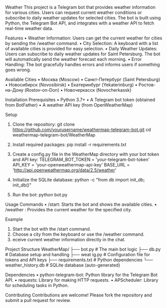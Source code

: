  Weather
This project is a Telegram bot that provides weather information for various cities. Users can request current weather conditions or subscribe to daily weather updates for selected cities. The bot is built using Python, the Telegram Bot API, and integrates with a weather API to fetch real-time weather data.

 Features
• Weather Information: Users can get the current weather for cities by sending the /weather <city> command.
• City Selection: A keyboard with a list of available cities is provided for easy selection.
• Daily Weather Updates: Users can subscribe to daily weather updates for Saint Petersburg. The bot will automatically send the weather forecast each morning.
• Error Handling: The bot gracefully handles errors and informs users if something goes wrong.

 Available Cities
• Москва (Moscow)
• Санкт-Петербург (Saint Petersburg)
• Новосибирск (Novosibirsk)
• Екатеринбург (Yekaterinburg)
• Ростов-на-Дону (Rostov-on-Don)
• Новочеркасск (Novocherkassk)

 Installation
Prerequisites
• Python 3.7+
• A Telegram bot token (obtained from BotFather)
• A weather API key (from OpenWeatherMap)

 Setup
 1. Clone the repository:
git clone https://github.com/yourusername/weathermap-telegram-bot.git
cd weathermap-telegram-bot/WeatherMap

 2. Install required packages:
pip install -r requirements.txt

 3. Create a config.py file in the WeatherMap directory with your bot token and API key:
TELEGRAM_BOT_TOKEN = 'your-telegram-bot-token'
API_KEY = 'your-openweathermap-api-key'
BASE_URL = 'http://api.openweathermap.org/data/2.5/weather'

 4. Initialize the SQLite database:
python -c "from db import init_db; init_db()"

 5. Run the bot:
python bot.py

 Usage
Commands
• /start: Starts the bot and shows the available cities.
• /weather <city>: Provides the current weather for the specified city.

 Example
1. Start the bot with the /start command.
2. Choose a city from the keyboard or use the /weather <city> command.
3. eceive current weather information directly in the chat.

 Project Structure
WeatherMap/
├── bot.py            # The main bot logic
├── db.py             # Database setup and handling
├── weat ig.py         # Configuration file for tokens and API keys
├── requirements.txt  # Python dependencies
└── weather_history.db # SQLite database (auto-generated)

 Dependencies
• python-telegram-bot: Python library for the Telegram Bot API.
• requests: Library for making HTTP requests. 
• APScheduler: Library for scheduling tasks in Python.

 Contributing
Contributions are welcome! Please fork the repository and submit a pull request for review.


